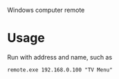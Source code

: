 Windows computer remote

# Usage

Run with address and name, such as 
```
remote.exe 192.168.0.100 "TV Menu"
```